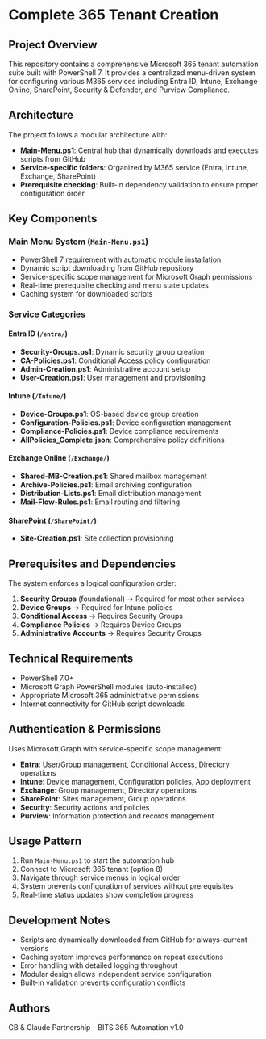 # Complete 365 Tenant Creation

## Project Overview
This repository contains a comprehensive Microsoft 365 tenant automation suite built with PowerShell 7. It provides a centralized menu-driven system for configuring various M365 services including Entra ID, Intune, Exchange Online, SharePoint, Security & Defender, and Purview Compliance.

## Architecture
The project follows a modular architecture with:
- **Main-Menu.ps1**: Central hub that dynamically downloads and executes scripts from GitHub
- **Service-specific folders**: Organized by M365 service (Entra, Intune, Exchange, SharePoint)
- **Prerequisite checking**: Built-in dependency validation to ensure proper configuration order

## Key Components

### Main Menu System (`Main-Menu.ps1`)
- PowerShell 7 requirement with automatic module installation
- Dynamic script downloading from GitHub repository
- Service-specific scope management for Microsoft Graph permissions
- Real-time prerequisite checking and menu state updates
- Caching system for downloaded scripts

### Service Categories

#### Entra ID (`/entra/`)
- **Security-Groups.ps1**: Dynamic security group creation
- **CA-Policies.ps1**: Conditional Access policy configuration
- **Admin-Creation.ps1**: Administrative account setup
- **User-Creation.ps1**: User management and provisioning

#### Intune (`/Intune/`)
- **Device-Groups.ps1**: OS-based device group creation
- **Configuration-Policies.ps1**: Device configuration management
- **Compliance-Policies.ps1**: Device compliance requirements
- **AllPolicies_Complete.json**: Comprehensive policy definitions

#### Exchange Online (`/Exchange/`)
- **Shared-MB-Creation.ps1**: Shared mailbox management
- **Archive-Policies.ps1**: Email archiving configuration
- **Distribution-Lists.ps1**: Email distribution management
- **Mail-Flow-Rules.ps1**: Email routing and filtering

#### SharePoint (`/SharePoint/`)
- **Site-Creation.ps1**: Site collection provisioning

## Prerequisites and Dependencies
The system enforces a logical configuration order:
1. **Security Groups** (foundational) → Required for most other services
2. **Device Groups** → Required for Intune policies
3. **Conditional Access** → Requires Security Groups
4. **Compliance Policies** → Requires Device Groups
5. **Administrative Accounts** → Requires Security Groups

## Technical Requirements
- PowerShell 7.0+
- Microsoft Graph PowerShell modules (auto-installed)
- Appropriate Microsoft 365 administrative permissions
- Internet connectivity for GitHub script downloads

## Authentication & Permissions
Uses Microsoft Graph with service-specific scope management:
- **Entra**: User/Group management, Conditional Access, Directory operations
- **Intune**: Device management, Configuration policies, App deployment
- **Exchange**: Group management, Directory operations
- **SharePoint**: Sites management, Group operations
- **Security**: Security actions and policies
- **Purview**: Information protection and records management

## Usage Pattern
1. Run `Main-Menu.ps1` to start the automation hub
2. Connect to Microsoft 365 tenant (option 8)
3. Navigate through service menus in logical order
4. System prevents configuration of services without prerequisites
5. Real-time status updates show completion progress

## Development Notes
- Scripts are dynamically downloaded from GitHub for always-current versions
- Caching system improves performance on repeat executions
- Error handling with detailed logging throughout
- Modular design allows independent service configuration
- Built-in validation prevents configuration conflicts

## Authors
CB & Claude Partnership - BITS 365 Automation v1.0
